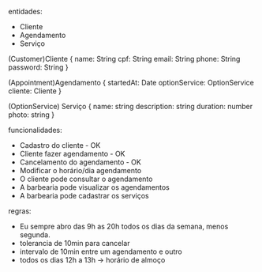 
entidades:
- Cliente
- Agendamento
- Serviço

(Customer)Cliente {
  name: String
  cpf: String
  email: String
  phone: String
  password: String
}

(Appointment)Agendamento {
  startedAt: Date
  optionService: OptionService
  cliente: Cliente
}

(OptionService) Serviço {
  name: string
  description: string
  duration: number
  photo: string
}



funcionalidades:
- Cadastro do cliente  -  OK
- Cliente fazer agendamento  -  OK
- Cancelamento do agendamento - OK
- Modificar o horário/dia agendamento
- O cliente pode consultar o agendamento
- A barbearia pode visualizar os agendamentos
- A barbearia pode cadastrar os serviços

regras:
- Eu sempre abro das 9h as 20h todos os dias da semana, menos segunda.
- tolerancia de 10min para cancelar
- intervalo de 10min entre um agendamento e outro
- todos os dias 12h a 13h -> horário de almoço
